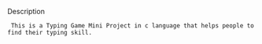 Description

     This is a Typing Game Mini Project in c language that helps people to find their typing skill.
